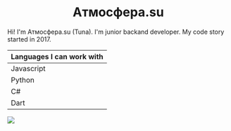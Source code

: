 <h1 align="center">Aтмосфера.su</h1>
<p>Hi! I'm Aтмосфера.su (Tuna). I'm junior backand developer. My code story started in 2017. </p>

|Languages I can work with|
|--------|
|Javascript|
|Python|
|C#|
|Dart|

<a href="https://www.instagram.com/atmosfera_su/">
<img src="https://icons.iconarchive.com/icons/designbolts/free-instagram/128/Active-Instagram-3-icon.png">
</a>

